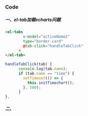 ### Code

##### 一、el-tab加载echarts问题

```html
<el-tabs
        v-model="activeName2"
        type="border-card"
        @tab-click="handleTabClick"
      >
</el-tab>
```

```javascript
handleTabClick(tab) {
      console.log(tab.name);
      if (tab.name == "time") {
        setTimeout(() => {
          this.initTimechart();
        }, 500);
      }
},
```

##### 二、